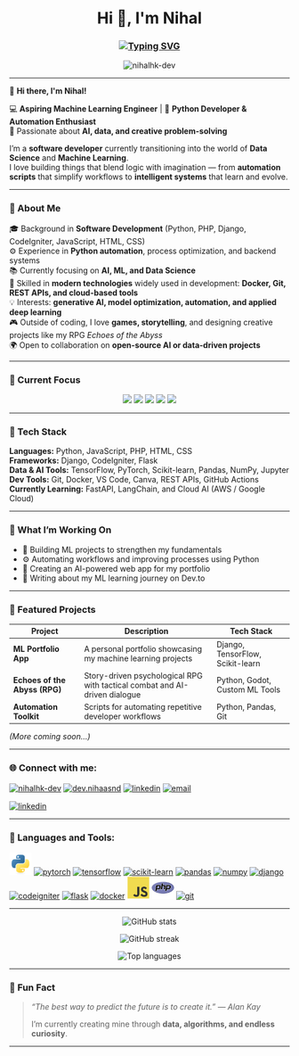 <h1 align="center">Hi 👋, I'm Nihal</h1>

<h3 align="center">
  <a href="https://github.com/nihalhk-dev">
    <img src="https://readme-typing-svg.herokuapp.com?font=Fira+Code&pause=1000&color=9A57FF&width=435&lines=Aspiring+Machine+Learning+Engineer;Python+Developer+%7C+Automation+Enthusiast;Building+my+future+with+AI+and+creativity!" alt="Typing SVG" />
  </a>
</h3>

<p align="center">
  <img src="https://komarev.com/ghpvc/?username=nihalhk-dev&label=Profile%20views&color=0e75b6&style=flat" alt="nihalhk-dev" />
</p>

---

🌸 **Hi there, I'm Nihal!**

💻 **Aspiring Machine Learning Engineer** | 🧠 **Python Developer & Automation Enthusiast**  
🚀 Passionate about **AI, data, and creative problem-solving**

I’m a **software developer** currently transitioning into the world of **Data Science** and **Machine Learning**.  
I love building things that blend logic with imagination — from **automation scripts** that simplify workflows to **intelligent systems** that learn and evolve.

---

### 🚀 About Me  

🎓 Background in **Software Development** (Python, PHP, Django, CodeIgniter, JavaScript, HTML, CSS)  
⚙️ Experience in **Python automation**, process optimization, and backend systems  
📚 Currently focusing on **AI, ML, and Data Science**  
🧩 Skilled in **modern technologies** widely used in development: **Docker, Git, REST APIs, and cloud-based tools**  
💡 Interests: **generative AI, model optimization, automation, and applied deep learning**  
🎮 Outside of coding, I love **games, storytelling**, and designing creative projects like my RPG *Echoes of the Abyss*  
🌍 Open to collaboration on **open-source AI or data-driven projects**

---

### 🎯 Current Focus  

<p align="center">
  <img src="https://img.shields.io/badge/Machine%20Learning-Deep%20Learning-blueviolet?style=for-the-badge" />
  <img src="https://img.shields.io/badge/Data%20Science-Exploration%20%26%20Visualization-ff69b4?style=for-the-badge" />
  <img src="https://img.shields.io/badge/Generative%20AI-Projects%20%26%20Experiments-ff8c00?style=for-the-badge" />
  <img src="https://img.shields.io/badge/Backend-Django%20%7C%20Python-green?style=for-the-badge" />
  <img src="https://img.shields.io/badge/Automation-Python%20Scripts-blue?style=for-the-badge" />
</p>

---

### 🧩 Tech Stack  

**Languages:** Python, JavaScript, PHP, HTML, CSS  
**Frameworks:** Django, CodeIgniter, Flask  
**Data & AI Tools:** TensorFlow, PyTorch, Scikit-learn, Pandas, NumPy, Jupyter  
**Dev Tools:** Git, Docker, VS Code, Canva, REST APIs, GitHub Actions  
**Currently Learning:** FastAPI, LangChain, and Cloud AI (AWS / Google Cloud)

---

### 🧠 What I’m Working On  

- 🧩 Building ML projects to strengthen my fundamentals  
- ⚙️ Automating workflows and improving processes using Python  
- 🤖 Creating an AI-powered web app for my portfolio  
- 📝 Writing about my ML learning journey on Dev.to  

---

### 🌟 Featured Projects  

| Project | Description | Tech Stack |
|----------|--------------|------------|
| **ML Portfolio App** | A personal portfolio showcasing my machine learning projects | Django, TensorFlow, Scikit-learn |
| **Echoes of the Abyss (RPG)** | Story-driven psychological RPG with tactical combat and AI-driven dialogue | Python, Godot, Custom ML Tools |
| **Automation Toolkit** | Scripts for automating repetitive developer workflows | Python, Pandas, Git |

*(More coming soon...)*

---

<h3 align="left">🌐 Connect with me:</h3>
<p align="left">
<a href="https://github.com/nihalhk-dev" target="blank"><img align="center" src="https://cdn.jsdelivr.net/npm/simple-icons@3.0.1/icons/github.svg" alt="nihalhk-dev" height="30" width="40" /></a>
<a href="https://dev.to/dev.nihaasnd" target="blank"><img align="center" src="https://raw.githubusercontent.com/rahuldkjain/github-profile-readme-generator/master/src/images/icons/Social/devto.svg" alt="dev.nihaasnd" height="30" width="40" /></a>
<a href="https://linkedin.com/in/your-linkedin" target="blank"><img align="center" src="https://raw.githubusercontent.com/rahuldkjain/github-profile-readme-generator/master/src/images/icons/Social/linked-in-alt.svg" alt="linkedin" height="30" width="40" /></a>
<a href="mailto:your.email@example.com" target="blank"><img align="center" src="https://cdn.jsdelivr.net/npm/simple-icons@3.0.1/icons/gmail.svg" alt="email" height="30" width="40" /></a>
</p>

<a href="[https://linkedin.com/in/your-linkedin]()" target="blank"><img align="center" src="https://raw.githubusercontent.com/rahuldkjain/github-profile-readme-generator/master/src/images/icons/Social/linked-in-alt.svg" alt="linkedin" height="30" width="40" /></a>


---

<h3 align="left">🧰 Languages and Tools:</h3>
<p align="left"> 
  <a href="https://www.python.org" target="_blank"><img src="https://raw.githubusercontent.com/devicons/devicon/master/icons/python/python-original.svg" alt="python" width="40" height="40"/></a> 
  <a href="https://pytorch.org/" target="_blank"><img src="https://www.vectorlogo.zone/logos/pytorch/pytorch-icon.svg" alt="pytorch" width="40" height="40"/></a> 
  <a href="https://www.tensorflow.org" target="_blank"><img src="https://www.vectorlogo.zone/logos/tensorflow/tensorflow-icon.svg" alt="tensorflow" width="40" height="40"/></a> 
  <a href="https://scikit-learn.org/" target="_blank"><img src="https://upload.wikimedia.org/wikipedia/commons/0/05/Scikit_learn_logo_small.svg" alt="scikit-learn" width="40" height="40"/></a> 
  <a href="https://pandas.pydata.org/" target="_blank"><img src="https://upload.wikimedia.org/wikipedia/commons/e/ed/Pandas_logo.svg" alt="pandas" width="40" height="40"/></a> 
  <a href="https://numpy.org/" target="_blank"><img src="https://upload.wikimedia.org/wikipedia/commons/3/31/NumPy_logo_2020.svg" alt="numpy" width="40" height="40"/></a> 
  <a href="https://www.djangoproject.com/" target="_blank"><img src="https://cdn.worldvectorlogo.com/logos/django.svg" alt="django" width="40" height="40"/></a> 
  <a href="https://codeigniter.com" target="_blank"><img src="https://cdn.worldvectorlogo.com/logos/codeigniter.svg" alt="codeigniter" width="40" height="40"/></a> 
  <a href="https://flask.palletsprojects.com/" target="_blank"><img src="https://www.vectorlogo.zone/logos/pocoo_flask/pocoo_flask-icon.svg" alt="flask" width="40" height="40"/></a>
  <a href="https://www.docker.com/" target="_blank"><img src="https://www.vectorlogo.zone/logos/docker/docker-icon.svg" alt="docker" width="40" height="40"/></a>
  <a href="https://developer.mozilla.org/en-US/docs/Web/JavaScript" target="_blank"><img src="https://raw.githubusercontent.com/devicons/devicon/master/icons/javascript/javascript-original.svg" alt="javascript" width="40" height="40"/></a> 
  <a href="https://www.php.net" target="_blank"><img src="https://raw.githubusercontent.com/devicons/devicon/master/icons/php/php-original.svg" alt="php" width="40" height="40"/></a> 
  <a href="https://git-scm.com/" target="_blank"><img src="https://www.vectorlogo.zone/logos/git-scm/git-scm-icon.svg" alt="git" width="40" height="40"/></a> 
</p>

---

<p align="center">
  <img src="https://github-readme-stats.vercel.app/api?username=nihalhk-dev&show_icons=true&theme=tokyonight&count_private=true" alt="GitHub stats" />
</p>

<p align="center">
  <img src="https://github-readme-streak-stats.herokuapp.com?user=nihalhk-dev&theme=tokyonight" alt="GitHub streak" />
</p>

<p align="center">
  <img src="https://github-readme-stats.vercel.app/api/top-langs/?username=nihalhk-dev&layout=compact&theme=tokyonight" alt="Top languages" />
</p>

---

### 🧠 Fun Fact  

> *“The best way to predict the future is to create it.” — Alan Kay*  
>  
> I’m currently creating mine through **data, algorithms, and endless curiosity**.  

---
